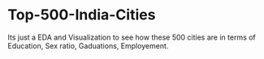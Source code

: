 # Top-500-India-Cities

Its just a EDA and Visualization to see how these 500 cities are in terms of Education, Sex ratio, Gaduations, Employement.
